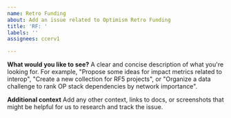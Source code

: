 ```yaml
---
name: Retro Funding
about: Add an issue related to Optimism Retro Funding
title: 'RF: '
labels: ''
assignees: ccerv1

---
```


**What would you like to see?**
A clear and concise description of what you're looking for. For example, "Propose some ideas for impact metrics related to interop", "Create a new collection for RF5 projects", or "Organize a data challenge to rank OP stack dependencies by network importance".

**Additional context**
Add any other context, links to docs, or screenshots that might be helpful for us to research and track the issue.
